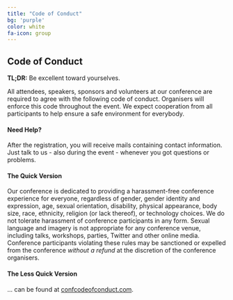 ```yaml
---
title: "Code of Conduct"
bg: 'purple'
color: white  
fa-icon: group
---
```


## Code of Conduct

**TL;DR:** Be excellent toward yourselves.

All attendees, speakers, sponsors and volunteers at our conference are required to agree with the 
following code of conduct. Organisers will enforce this code throughout the event. 
We expect cooperation from all participants to help ensure a safe environment for everybody.

#### Need Help?

After the registration, you will receive mails containing contact information.
Just talk to us - also during the event - whenever you got questions or problems. 

#### The Quick Version

Our conference is dedicated to providing a harassment-free conference experience for everyone, regardless of gender, 
gender identity and expression, age, sexual orientation, disability, physical appearance, body size, race, ethnicity, 
religion (or lack thereof), or technology choices. 
We do not tolerate harassment of conference participants in any form. 
Sexual language and imagery is not appropriate for any conference venue, including talks, workshops, parties, 
Twitter and other online media. Conference participants violating these rules may be sanctioned or expelled 
from the conference *without a refund* at the discretion of the conference organisers.

#### The Less Quick Version

... can be found at [confcodeofconduct.com](http://confcodeofconduct.com).
